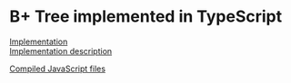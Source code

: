 # B+ Tree implemented in TypeScript

[Implementation](b-plus-src/) \
[Implementation description](b-plus-src/README.md)

[Compiled JavaScript files](js-build/)